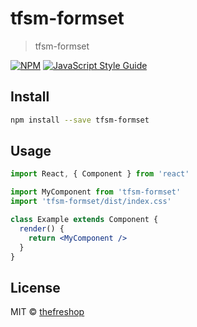 # tfsm-formset

> tfsm-formset

[![NPM](https://img.shields.io/npm/v/tfsm-formset.svg)](https://www.npmjs.com/package/tfsm-formset) [![JavaScript Style Guide](https://img.shields.io/badge/code_style-standard-brightgreen.svg)](https://standardjs.com)

## Install

```bash
npm install --save tfsm-formset
```

## Usage

```jsx
import React, { Component } from 'react'

import MyComponent from 'tfsm-formset'
import 'tfsm-formset/dist/index.css'

class Example extends Component {
  render() {
    return <MyComponent />
  }
}
```

## License

MIT © [thefreshop](https://github.com/thefreshop)
